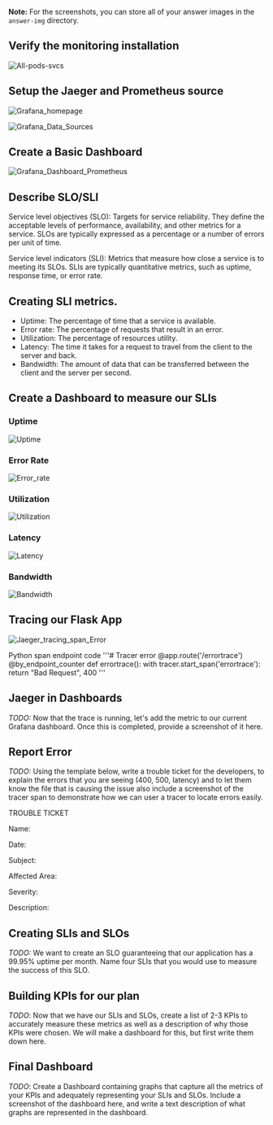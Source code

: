 **Note:** For the screenshots, you can store all of your answer images in the `answer-img` directory.

## Verify the monitoring installation
![All-pods-svcs](https://github.com/mmalzahrani/Project_Files-Building_a_Metrics_Dashboard/assets/27856878/909cec2b-4bea-4f77-9691-24be07196c31)


## Setup the Jaeger and Prometheus source
![Grafana_homepage](https://github.com/mmalzahrani/Project_Files-Building_a_Metrics_Dashboard/assets/27856878/2ddb4697-6862-4f48-ab76-6f24d9e77283)


![Grafana_Data_Sources](https://github.com/mmalzahrani/Project_Files-Building_a_Metrics_Dashboard/assets/27856878/761b2b0d-8295-47c3-9663-3e3aeeaf4c27)


## Create a Basic Dashboard
![Grafana_Dashboard_Prometheus](https://github.com/mmalzahrani/Project_Files-Building_a_Metrics_Dashboard/assets/27856878/eb71cf0e-7b4f-4454-b52e-08de1385d156)


## Describe SLO/SLI
Service level objectives (SLO):
Targets for service reliability. They define the acceptable levels of performance, availability, and other metrics for a service. SLOs are typically expressed as a percentage or a number of errors per unit of time.

Service level indicators (SLI):
Metrics that measure how close a service is to meeting its SLOs. SLIs are typically quantitative metrics, such as uptime, response time, or error rate.


## Creating SLI metrics.
- Uptime: The percentage of time that a service is available.
- Error rate: The percentage of requests that result in an error.
- Utilization: The percentage of resources utility.
- Latency: The time it takes for a request to travel from the client to the server and back.
- Bandwidth: The amount of data that can be transferred between the client and the server per second.

## Create a Dashboard to measure our SLIs
### Uptime
![Uptime](https://github.com/mmalzahrani/Project_Files-Building_a_Metrics_Dashboard/assets/27856878/c8345433-31bd-479d-b330-d69e9d8ddf7a)

### Error Rate
![Error_rate](https://github.com/mmalzahrani/Project_Files-Building_a_Metrics_Dashboard/assets/27856878/30fa881d-7a82-4f08-b15e-97a56458655e)

### Utilization
![Utilization](https://github.com/mmalzahrani/Project_Files-Building_a_Metrics_Dashboard/assets/27856878/7e099cdf-908d-4234-8dad-66936407b2a7)

### Latency
![Latency](https://github.com/mmalzahrani/Project_Files-Building_a_Metrics_Dashboard/assets/27856878/ce034130-44f4-4120-a5b9-8f31b14403c9)

### Bandwidth
![Bandwidth](https://github.com/mmalzahrani/Project_Files-Building_a_Metrics_Dashboard/assets/27856878/f92cc161-5689-494d-a02a-9b4c655a0b4c)


## Tracing our Flask App
![Jaeger_tracing_span_Error](https://github.com/mmalzahrani/Project_Files-Building_a_Metrics_Dashboard/assets/27856878/13de6dfc-a928-4f94-b4a9-df05758a6195)

Python span endpoint code
'''# Tracer error
@app.route('/errortrace')
@by_endpoint_counter
def errortrace():
    with tracer.start_span('errortrace'):
        return "Bad Request", 400
'''

## Jaeger in Dashboards
*TODO:* Now that the trace is running, let's add the metric to our current Grafana dashboard. Once this is completed, provide a screenshot of it here.

## Report Error
*TODO:* Using the template below, write a trouble ticket for the developers, to explain the errors that you are seeing (400, 500, latency) and to let them know the file that is causing the issue also include a screenshot of the tracer span to demonstrate how we can user a tracer to locate errors easily.

TROUBLE TICKET

Name:

Date:

Subject:

Affected Area:

Severity:

Description:


## Creating SLIs and SLOs
*TODO:* We want to create an SLO guaranteeing that our application has a 99.95% uptime per month. Name four SLIs that you would use to measure the success of this SLO.

## Building KPIs for our plan
*TODO*: Now that we have our SLIs and SLOs, create a list of 2-3 KPIs to accurately measure these metrics as well as a description of why those KPIs were chosen. We will make a dashboard for this, but first write them down here.

## Final Dashboard
*TODO*: Create a Dashboard containing graphs that capture all the metrics of your KPIs and adequately representing your SLIs and SLOs. Include a screenshot of the dashboard here, and write a text description of what graphs are represented in the dashboard.  
